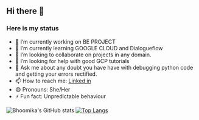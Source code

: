 ## Hi there 👋
### Here is my status
- 🔭 I’m currently working on BE PROJECT
- 🌱 I’m currently learning GOOGLE CLOUD and Dialogueflow
- 👯 I’m looking to collaborate on projects in any domain.
- 🤔 I’m looking for help with good GCP tutorials 
- 💬 Ask me about any doubt you have have with debugging python code and getting your errors rectified.
- 📫 How to reach me: [Linked in](https://www.linkedin.com/in/bhoomika-mewada-97992a143/)
- 😄 Pronouns: She/Her
- ⚡ Fun fact: Unpredictable behaviour

![Bhoomika's GitHub stats](https://github-readme-stats.vercel.app/api?username=Bhoomika2820&show_icons=true&theme=radical)
[![Top Langs](https://github-readme-stats.vercel.app/api/top-langs/?username=Bhoomika2820&theme=darcula)](https://github.com/Bhoomika2820/github-readme-stats)
